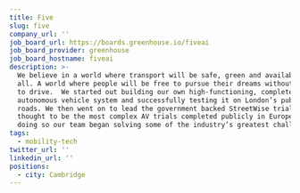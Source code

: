 ```yaml
---
title: Five
slug: five
company_url: ''
job_board_url: https://boards.greenhouse.io/fiveai
job_board_provider: greenhouse
job_board_hostname: fiveai
description: >-
  We believe in a world where transport will be safe, green and available to
  all. A world where people will be free to pursue their dreams without the need
  to drive.  We started out building our own high-functioning, complete
  autonomous vehicle system and successfully testing it on London’s public
  roads. We then went on to lead the government backed StreetWise trials, widely
  thought to be the most complex AV trials completed publicly in Europe. In
  doing so our team began solving some of the industry’s greatest challenges.
tags:
  - mobility-tech
twitter_url: ''
linkedin_url: ''
positions:
  - city: Cambridge
---
```

